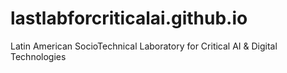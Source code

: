 # lastlabforcriticalai.github.io
Latin American SocioTechnical Laboratory for Critical AI &amp; Digital Technologies
